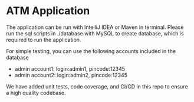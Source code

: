# ATM Application

The application can be run with IntelliJ IDEA or Maven in terminal. Please run the sql scripts in ./database with MySQL to create database, which is required to run the application. 

For simple testing, you can use the following accounts included in the database
* admin account1: login:admin1, pincode:12345
* admin account2: login:admin2, pincode:12345

We have added unit tests, code coverage, and CI/CD in this repo to ensure a high quality codebase.





